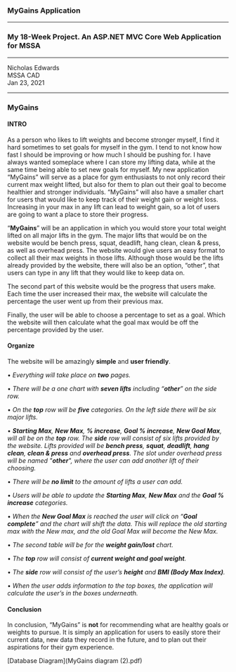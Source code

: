 ### MyGains Application

---

### My 18-Week Project. An ASP.NET MVC Core Web Application for MSSA

---

Nicholas Edwards <br />
MSSA CAD <br />
Jan 23, 2021

---

### MyGains

#### INTRO

As a person who likes to lift weights and become stronger myself, I find it hard sometimes to set goals for myself in the gym.
I tend to not know how fast I should be improving or how much I should be pushing for.
I have always wanted someplace where I can store my lifting data, while at the same time being able to set new goals for myself.
My new application “MyGains” will serve as a place for gym enthusiasts to not only record their current max weight lifted, but also for them to plan out their goal to become healthier and stronger individuals.
“MyGains” will also have a smaller chart for users that would like to keep track of their weight gain or weight loss. Increasing in your max in any lift can lead to weight gain, so a lot of users are going to want a place to store their progress.

“**MyGains**” will be an application in which you would store your total weight lifted on all major lifts in the gym. The major lifts that would be on the website would be bench press, squat, deadlift, hang clean, clean & press, as well as overhead press.
The website would give users an easy format to collect all their max weights in those lifts.
Although those would be the lifts already provided by the website, there will also be an option, “other”, that users can type in any lift that they would like to keep data on. 

The second part of this website would be the progress that users make.
Each time the user increased their max, the website will calculate the percentage the user went up from their previous max. 

Finally, the user will be able to choose a percentage to set as a goal.
Which the website will then calculate what the goal max would be off the percentage provided by the user.

#### Organize

The website will be amazingly **simple** and **user friendly**.

•	*Everything will take place on **two** pages.* 

•	*There will be a one chart with **seven lifts** including “**other**” on the side row.*

•	*On the **top** row will be **five** categories. On the left side there will be six major lifts.*

•	***Starting Max**, **New Max**, **% increase**, **Goal % increase**, **New Goal Max**, will all be on the **top** row. The **side** row will consist of six lifts provided by the website. Lifts provided will be **bench press**, **squat**, **deadlift**, **hang clean**, **clean & press** and **overhead press**. The slot under overhead press will be named "**other**", where the user can add another lift of their choosing.*

•	*There will be **no limit** to the amount of lifts a user can add.*

•	*Users will be able to update the **Starting Max**, **New Max** and the **Goal % increase** categories.* 

•	*When the **New Goal Max** is reached the user will click on “**Goal complete**” and the chart will shift the data. This will replace the old starting max with the New max, and the old Goal Max will become the New Max.*

•	*The second table will be for the **weight gain/lost** chart.*

•	*The **top** row will consist of **current weight and goal weight**.*

•	*The **side** row will consist of the user’s **height** and **BMI (Body Max Index)**.*

•	*When the user adds information to the top boxes, the application will calculate the user’s in the boxes underneath.*

#### Conclusion

In conclusion, “MyGains” is **not** for recommending what are healthy goals or weights to pursue. It is simply an application for users to easily store their current data, new data they record in the future, and to plan out their aspirations for their gym experience. 

[Database Diagram](MyGains diagram (2).pdf) <br />
